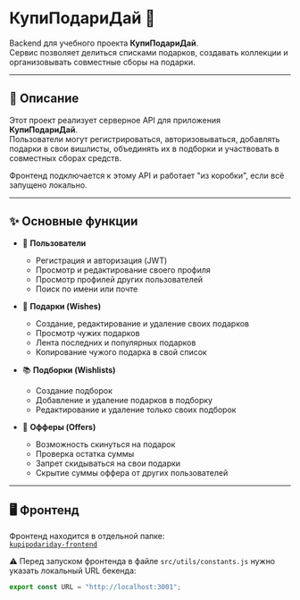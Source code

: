 # КупиПодариДай 🎁

Backend для учебного проекта **КупиПодариДай**.  
Сервис позволяет делиться списками подарков, создавать коллекции и организовывать совместные сборы на подарки.  

---

## 📖 Описание

Этот проект реализует серверное API для приложения **КупиПодариДай**.  
Пользователи могут регистрироваться, авторизовываться, добавлять подарки в свои вишлисты, объединять их в подборки и участвовать в совместных сборах средств.  

Фронтенд подключается к этому API и работает "из коробки", если всё запущено локально.

---

## ✨ Основные функции

- 👤 **Пользователи**
  - Регистрация и авторизация (JWT)
  - Просмотр и редактирование своего профиля
  - Просмотр профилей других пользователей
  - Поиск по имени или почте

- 🎁 **Подарки (Wishes)**
  - Создание, редактирование и удаление своих подарков
  - Просмотр чужих подарков
  - Лента последних и популярных подарков
  - Копирование чужого подарка в свой список

- 📚 **Подборки (Wishlists)**
  - Создание подборок
  - Добавление и удаление подарков в подборку
  - Редактирование и удаление только своих подборок

- 💸 **Офферы (Offers)**
  - Возможность скинуться на подарок
  - Проверка остатка суммы
  - Запрет скидываться на свои подарки
  - Скрытие суммы оффера от других пользователей

---

## 🖥️ Фронтенд

Фронтенд находится в отдельной папке:  
[`kupipodariday-frontend`](../kupipodariday-frontend)

⚠️ Перед запуском фронтенда в файле `src/utils/constants.js` нужно указать локальный URL бекенда:

```js
export const URL = "http://localhost:3001";
